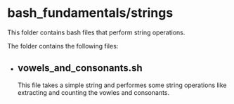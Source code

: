 # bash_fundamentals/strings

This folder contains bash files that perform string operations.

The folder contains the following files:

- ## vowels_and_consonants.sh
  This file takes a simple string and performes some string operations like extracting and counting the vowles and consonants.
